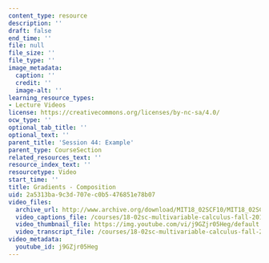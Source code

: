 ```yaml
---
content_type: resource
description: ''
draft: false
end_time: ''
file: null
file_size: ''
file_type: ''
image_metadata:
  caption: ''
  credit: ''
  image-alt: ''
learning_resource_types:
- Lecture Videos
license: https://creativecommons.org/licenses/by-nc-sa/4.0/
ocw_type: ''
optional_tab_title: ''
optional_text: ''
parent_title: 'Session 44: Example'
parent_type: CourseSection
related_resources_text: ''
resource_index_text: ''
resourcetype: Video
start_time: ''
title: Gradients - Composition
uid: 2a5313ba-9c3d-707e-c0b5-476851e78b07
video_files:
  archive_url: http://www.archive.org/download/MIT18_02SCF10/MIT18_02SCF10Rec_31_300k.mp4
  video_captions_file: /courses/18-02sc-multivariable-calculus-fall-2010/53e4794afb4355bf956103b0c20e6c48_j9GZjr05Heg.vtt
  video_thumbnail_file: https://img.youtube.com/vi/j9GZjr05Heg/default.jpg
  video_transcript_file: /courses/18-02sc-multivariable-calculus-fall-2010/c2e72d8947ed683f61c62dcce577a392_j9GZjr05Heg.pdf
video_metadata:
  youtube_id: j9GZjr05Heg
---
```

